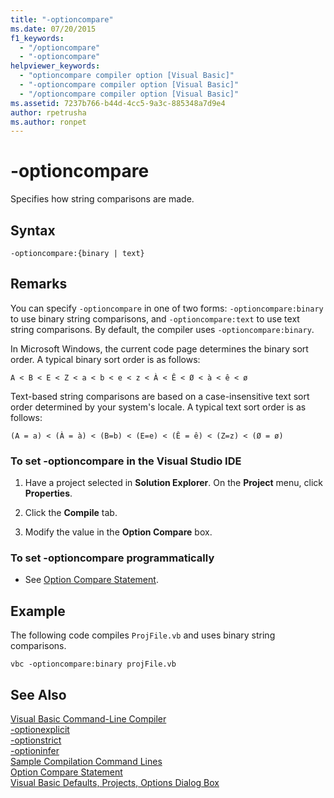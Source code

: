 ```yaml
---
title: "-optioncompare"
ms.date: 07/20/2015
f1_keywords: 
  - "/optioncompare"
  - "-optioncompare"
helpviewer_keywords: 
  - "optioncompare compiler option [Visual Basic]"
  - "-optioncompare compiler option [Visual Basic]"
  - "/optioncompare compiler option [Visual Basic]"
ms.assetid: 7237b766-b44d-4cc5-9a3c-885348a7d9e4
author: rpetrusha
ms.author: ronpet
---
```

# -optioncompare
Specifies how string comparisons are made.  
  
## Syntax  
  
```  
-optioncompare:{binary | text}  
```  
  
## Remarks  
 You can specify `-optioncompare` in one of two forms: `-optioncompare:binary` to use binary string comparisons, and `-optioncompare:text` to use text string comparisons. By default, the compiler uses `-optioncompare:binary`.  
  
 In Microsoft Windows, the current code page determines the binary sort order. A typical binary sort order is as follows:  
  
 `A < B < E < Z < a < b < e < z < À < Ê < Ø < à < ê < ø`  
  
 Text-based string comparisons are based on a case-insensitive text sort order determined by your system's locale. A typical text sort order is as follows:  
  
 `(A = a) < (À = à) < (B=b) < (E=e) < (Ê = ê) < (Z=z) < (Ø = ø)`  
  
### To set -optioncompare in the Visual Studio IDE  
  
1.  Have a project selected in **Solution Explorer**. On the **Project** menu, click **Properties**.   
  
2.  Click the **Compile** tab.  
  
3.  Modify the value in the **Option Compare** box.  
  
### To set -optioncompare programmatically  
  
-   See [Option Compare Statement](../../../visual-basic/language-reference/statements/option-compare-statement.md).  
  
## Example  
 The following code compiles `ProjFile.vb` and uses binary string comparisons.  
  
```console
vbc -optioncompare:binary projFile.vb  
```  
  
## See Also  
 [Visual Basic Command-Line Compiler](../../../visual-basic/reference/command-line-compiler/index.md)  
 [-optionexplicit](../../../visual-basic/reference/command-line-compiler/optionexplicit.md)  
 [-optionstrict](../../../visual-basic/reference/command-line-compiler/optionstrict.md)  
 [-optioninfer](../../../visual-basic/reference/command-line-compiler/optioninfer.md)  
 [Sample Compilation Command Lines](../../../visual-basic/reference/command-line-compiler/sample-compilation-command-lines.md)  
 [Option Compare Statement](../../../visual-basic/language-reference/statements/option-compare-statement.md)  
 [Visual Basic Defaults, Projects, Options Dialog Box](/visualstudio/ide/reference/visual-basic-defaults-projects-options-dialog-box)
